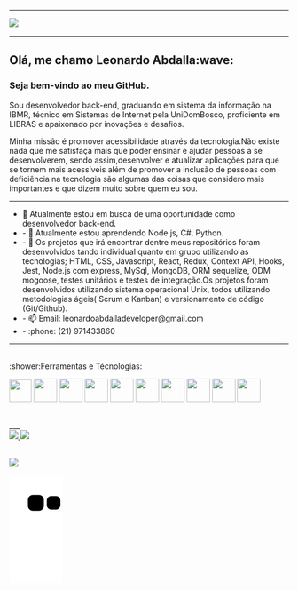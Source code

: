 ___

<p> <img src="https://raw.githubusercontent.com/joaopauloaramuni/joaopauloaramuni/master/img/header.png" /> </p>

___

<h2>Olá, me chamo Leonardo Abdalla:wave:</h2>
<h3>Seja bem-vindo ao meu GitHub.</h3>

<p>Sou desenvolvedor back-end, graduando em sistema da informação na IBMR, técnico em Sistemas de Internet pela UniDomBosco, proficiente em LIBRAS e apaixonado por inovações e desafios.</p> 

<p>Minha missão é promover acessibilidade através da tecnologia.Não existe nada que me satisfaça mais que poder ensinar e ajudar pessoas a se desenvolverem, sendo assim,desenvolver e atualizar aplicações para que se tornem mais acessíveis além de promover a inclusão de pessoas com deficiência na tecnologia são algumas das coisas que considero mais importantes e que dizem muito sobre quem eu sou.</p>

___

<ul>
  <li>🔭 Atualmente estou em busca de uma oportunidade como desenvolvedor back-end.</li>
  <li>- 🌱 Atualmente estou aprendendo Node.js, C#, Python.</li>
  <li>- 👯 Os projetos que irá encontrar dentre meus repositórios foram desenvolvidos tando individual quanto em grupo utilizando as tecnologias; HTML, CSS, Javascript, React, Redux, Context API, Hooks, Jest, Node.js com express, MySql, MongoDB, ORM sequelize, ODM mogoose, testes unitários e testes de integração.Os projetos foram desenvolvidos utilizando sistema operacional Unix, todos utilizando metodologias ágeis( Scrum e Kanban) e versionamento de código (Git/Github).</li>
  <li>- 📫 Email: leonardoabdalladeveloper@gmail.com</li>
  <li>- :phone: (21) 971433860</li>
</ul>

___

</br>
:shower:Ferramentas e Técnologias:
<p> <img src="https://cdn.jsdelivr.net/gh/devicons/devicon/icons/linux/linux-original.svg" width="40" height="40"/> 
<img height="42" width="42" src="https://cdn.jsdelivr.net/gh/devicons/devicon/icons/html5/html5-original-wordmark.svg"/> <img height="42" width="42" src="https://cdn.jsdelivr.net/gh/devicons/devicon/icons/css3/css3-original-wordmark.svg" />
<img height="42" width="42" src="https://cdn.jsdelivr.net/gh/devicons/devicon/icons/react/react-original-wordmark.svg" />
<img height="42" width="42" src="https://cdn.jsdelivr.net/gh/devicons/devicon/icons/javascript/javascript-original.svg" />
<img height="42" width="42" src="https://cdn.jsdelivr.net/gh/devicons/devicon/icons/nodejs/nodejs-original-wordmark.svg" />
<img height="42" width="42" src="https://cdn.jsdelivr.net/gh/devicons/devicon/icons/mysql/mysql-original-wordmark.svg" />
<img height="42" width="42" src="https://cdn.jsdelivr.net/gh/devicons/devicon/icons/sequelize/sequelize-original-wordmark.svg" />
<img height="42" width="42" src="https://cdn.jsdelivr.net/gh/devicons/devicon/icons/mongodb/mongodb-original-wordmark.svg" />
<img height="42" width="42" src="https://cdn.jsdelivr.net/gh/devicons/devicon/icons/typescript/typescript-original.svg" />
</p>
</br>
___

<div>
<a href="https://github.com/leonardoabdalla">
<img height="180em" src="https://github-readme-stats.vercel.app/api/top-langs/?username=leonardoabdalla&layout=compact&langs_count=7&theme=dracula"/>
<img height="180em" src="https://github-readme-stats.vercel.app/api?username=leonardoabdalla&show_icons=true&theme=dracula&include_all_commits=true&count_private=true"/>
</div>
</br>

![](https://komarev.com/ghpvc/?username=leonardoabdalla)

![snake gif](https://github.com/leonardoabdalla/leonardoabdalla/blob/output/github-contribution-grid-snake.svg)
